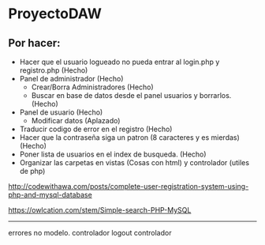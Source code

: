 # ProyectoDAW
## Por hacer:
- Hacer que el usuario logueado no pueda entrar al login.php y registro.php (Hecho)
- Panel de administrador (Hecho)
  - Crear/Borra Administradores (Hecho)
  - Buscar en base de datos desde el panel usuarios y borrarlos. (Hecho)
- Panel de usuario (Hecho)
  - Modificar datos (Aplazado)
- Traducir codigo de error en el registro (Hecho)
- Hacer que la contraseña siga un patron (8 caracteres y es mierdas) (Hecho)
- Poner lista de usuarios en el index de busqueda. (Hecho)
- Organizar las carpetas en vistas (Cosas con html) y controlador (utiles de php)


http://codewithawa.com/posts/complete-user-registration-system-using-php-and-mysql-database

https://owlcation.com/stem/Simple-search-PHP-MySQL

----------------
errores no modelo. controlador
logout controlador